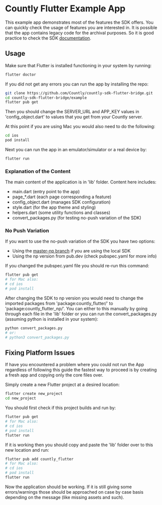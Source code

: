 # Countly Flutter Example App

This example app demonstrates most of the features the SDK offers.
You can quickly check the usage of features you are interested in.
It is possible that the app contains legacy code for the archival purposes.
So it is good practice to check the SDK [documentation](https://support.count.ly/hc/en-us/articles/360037944212).

## Usage
Make sure that Flutter is installed  functioning in your system by running:

```bash
flutter doctor
```

If you did not get any errors you can run the app by installing the repo:

```bash
git clone https://github.com/Countly/countly-sdk-flutter-bridge.git
cd countly-sdk-flutter-bridge/example
flutter pub get
```

Then you should change the SERVER_URL and APP_KEY values in 'config_object.dart' to values that you get from your Countly server. 

At this point if you are using Mac you would also need to do the following:

```bash
cd ios
pod install
```

Next you can run the app in an emulator/simulator or a real device by:

```bash
flutter run
```

### Explanation of the Content
The main content of the application is in 'lib' folder. Content here includes:
- main.dart (entry point to the app)
- page_*.dart (each page corresponding a feature)
- config_object.dart (manages SDK configuration)
- style.dart (for the app theme and styling)
- helpers.dart (some utility functions and classes)
- convert_packages.py (for testing no-push variation of the SDK)

### No Push Variation
If you want to use the no-push variation of the SDK you have two options:

- Using the [master-np branch](https://github.com/Countly/countly-sdk-flutter-bridge/tree/master-np) if you are using the local SDK
- Using the np version from pub.dev (check pubspec.yaml for more info)

If you changed the pubspec.yaml file you should re-run this command:

```bash
flutter pub get
# for Mac also:
# cd ios
# pod install
```

After changing the SDK to np version you would need to change the imported packages
from 'package:countly_flutter/' to 'package:countly_flutter_np/'. You can either to this manually by going through each file in the 'lib' folder or you can run the convert_packages.py (assuming python is installed in your system):

```bash
python convert_packages.py
# or:
# python3 convert_packages.py
```

## Fixing Platform Issues
If have you encountered a problem where you could not run the App regardless of following this guide the fastest way to proceed is by creating a fresh app and copying only the core files over.

Simply create a new Flutter project at a desired location:

```bash
flutter create new_project
cd new_project
```

You should first check if this project builds and run by:

```bash
flutter pub get
# for Mac also:
# cd ios
# pod install
flutter run
```

If it is working then you should copy and paste the 'lib' folder over to this new location and run:

```bash
flutter pub add countly_flutter
# for Mac also:
# cd ios
# pod install
flutter run
```

Now the application should be working. If it is still giving some errors/warnings those should be approached on case by case basis depending on the message (like missing assets and such).
